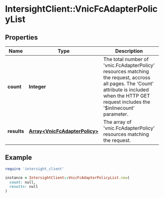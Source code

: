 # IntersightClient::VnicFcAdapterPolicyList

## Properties

| Name | Type | Description | Notes |
| ---- | ---- | ----------- | ----- |
| **count** | **Integer** | The total number of &#39;vnic.FcAdapterPolicy&#39; resources matching the request, accross all pages. The &#39;Count&#39; attribute is included when the HTTP GET request includes the &#39;$inlinecount&#39; parameter. | [optional] |
| **results** | [**Array&lt;VnicFcAdapterPolicy&gt;**](VnicFcAdapterPolicy.md) | The array of &#39;vnic.FcAdapterPolicy&#39; resources matching the request. | [optional] |

## Example

```ruby
require 'intersight_client'

instance = IntersightClient::VnicFcAdapterPolicyList.new(
  count: null,
  results: null
)
```

